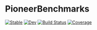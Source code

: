 # PioneerBenchmarks

[![Stable](https://img.shields.io/badge/docs-stable-blue.svg)](https://nwamsley1.github.io/PioneerBenchmarks.jl/stable)
[![Dev](https://img.shields.io/badge/docs-dev-blue.svg)](https://nwamsley1.github.io/PioneerBenchmarks.jl/dev)
[![Build Status](https://github.com/nwamsley1/PioneerBenchmarks.jl/workflows/CI/badge.svg)](https://github.com/nwamsley1/PioneerBenchmarks.jl/actions)
[![Coverage](https://codecov.io/gh/nwamsley1/PioneerBenchmarks.jl/branch/master/graph/badge.svg)](https://codecov.io/gh/nwamsley1/PioneerBenchmarks.jl)
